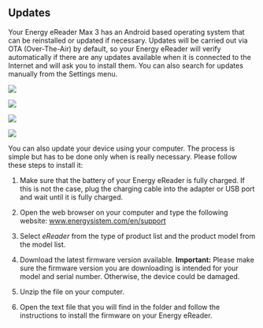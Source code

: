 ## Updates

Your Energy eReader Max 3 has an Android based operating system that can be reinstalled or updated if necessary. Updates will be carried out via OTA (Over-The-Air) by default, so your Energy eReader will verify automatically if there are any updates available when it is connected to the Internet and will ask you to install them. You can also search for updates manually from the Settings menu.

![](http://static.energysistem.com/images/manuals/42535/596394b6af3b8.jpg)

![](http://static.energysistem.com/images/manuals/42091/5499b46baa793.jpg)

![](http://static.energysistem.com/images/manuals/42091/5499b471ca8db.jpg)

![](http://static.energysistem.com/images/manuals/42091/5499b6cfbb499.jpg)

You can also update your device using your computer. The process is simple but has to be done only when is really necessary. Please follow these steps to install it:

1) Make sure that the battery of your Energy eReader is fully charged. If this is not the case, plug the charging cable into the adapter or USB port and wait until it is fully charged.

2) Open the web browser on your computer and type the following website: www.energysistem.com/en/support 

3) Select *eReader* from the type of product list and the product model from the model list.

4) Download the latest firmware version available. **Important:** Please make sure the firmware version you are downloading is intended for your model and serial number. Otherwise, the device could be damaged.

5) Unzip the file on your computer.

6) Open the text file that you will find in the folder and follow the instructions to install the firmware on your Energy eReader.

